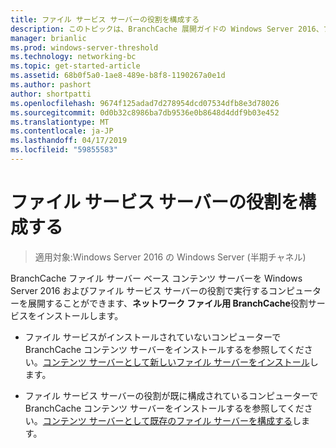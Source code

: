 ```yaml
---
title: ファイル サービス サーバーの役割を構成する
description: このトピックは、BranchCache 展開ガイドの Windows Server 2016、ブランチ オフィスに WAN 帯域幅使用量を最適化するために分散され、ホスト型キャッシュ モードで BranchCache を展開する方法を示しますの一部
manager: brianlic
ms.prod: windows-server-threshold
ms.technology: networking-bc
ms.topic: get-started-article
ms.assetid: 68b0f5a0-1ae8-489e-b8f8-1190267a0e1d
ms.author: pashort
author: shortpatti
ms.openlocfilehash: 9674f125adad7d278954dcd07534dfb8e3d78026
ms.sourcegitcommit: 0d0b32c8986ba7db9536e0b8648d4ddf9b03e452
ms.translationtype: MT
ms.contentlocale: ja-JP
ms.lasthandoff: 04/17/2019
ms.locfileid: "59855583"
---
```

# <a name="configure-the-file-services-server-role"></a>ファイル サービス サーバーの役割を構成する

>適用対象:Windows Server 2016 の Windows Server (半期チャネル)

BranchCache ファイル サーバー ベース コンテンツ サーバーを Windows Server 2016 およびファイル サービス サーバーの役割で実行するコンピューターを展開することができます、**ネットワーク ファイル用 BranchCache**役割サービスをインストールします。  
  
-   ファイル サービスがインストールされていないコンピューターで BranchCache コンテンツ サーバーをインストールするを参照してください。[コンテンツ サーバーとして新しいファイル サーバーをインストール](../../branchcache/deploy/Install-a-New-File-Server-as-a-Content-Server.md)します。  
  
-   ファイル サービス サーバーの役割が既に構成されているコンピューターで BranchCache コンテンツ サーバーをインストールするを参照してください。[コンテンツ サーバーとして既存のファイル サーバーを構成する](../../branchcache/deploy/Configure-an-Existing-File-Server-as-a-Content-Server.md)します。  
  


